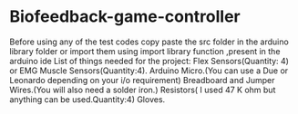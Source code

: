 # Biofeedback-game-controller
Before using any of the test codes copy paste the src folder in the arduino library folder or import them using import library function ,present in the arduino ide
List of things needed for the project:
Flex Sensors(Quantity: 4) or EMG Muscle Sensors(Quantity:4).
Arduino Micro.(You can use a Due or Leonardo depending on your i/o requirement)
Breadboard and Jumper Wires.(You will also need a solder iron.)
Resistors( I used 47 K ohm but anything can be used.Quantity:4)
Gloves.
